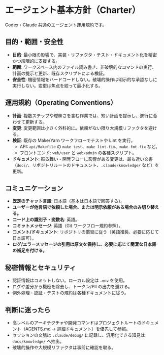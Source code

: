 # エージェント基本方針（Charter）

Codex・Claude 共通のエージェント運用規約です。

## 目的・範囲・安全性

- **目的**: 最小限の影響で、実装・リファクタ・テスト・ドキュメント化を精密かつ段階的に支援する。
- **範囲**: ワークスペース内のファイル読み書き、非破壊的なコマンドの実行、計画の提示と更新、既存スクリプトによる検証。
- **安全性**: 機密情報をハードコードしない。破壊的操作は明示的な承認なしに実行しない。変更は焦点を絞って最小化する。

## 運用規約（Operating Conventions）

- **計画**: 複数ステップや曖昧さを含む作業では、短い計画を提示し、進行に合わせて更新する。
- **変更**: 変更範囲は小さく外科的に。依頼がない限り大規模リファクタを避ける。
- **検証**: 既存の Make/Yarn ワークフローでテストや Lint を実行。
  - API: `api/Makefile` の `make test`、`make lint-fix`、`make fmt-fix` など。
  - フロントエンド: `web/user` と `web/admin` の各種スクリプト。
- **ドキュメント**: 振る舞い・開発フローに影響がある変更は、最も近い文書（`docs/`、リポジトリルートのドキュメント、`.claude/knowledge/` など）を更新。

## コミュニケーション

- **既定のチャット言語**: 日本語（基本は日本語で回答する）。
- **ユーザーが他言語で依頼した場合、または明示依頼がある場合のみ切り替える。**
- **コード上の識別子・変数名**: 英語。
- **コミットメッセージ**: 英語（Git ワークフロー規約参照）。
- **コメント/ドキュメント**: リポジトリの慣習に従う（英語推奨、必要に応じて日本語可）。
- **ログ/エラーメッセージの引用は原文を保持し、必要に応じて簡潔な日本語の補足を付ける。**

## 秘密情報とセキュリティ

- 認証情報はコミットしない。ローカル設定は `.env` を使用。
- ログや差分から機密を除去し、トークン/PII の出力を避ける。
- 例外処理・認証・テストの規約は各種ドキュメントに従う。

## 判断に迷ったら

- 高レベルのアーキテクチャや開発コマンドはプロジェクトルートのドキュメント（AGENTS.md → 詳細ドキュメント）を優先して参照。
- セッションの文脈は `.claude/debug/` に記録し、汎用化できる知見は `docs/knowledge/` へ抽出。
- 破壊的操作や大規模リファクタは事前に確認を取る。
